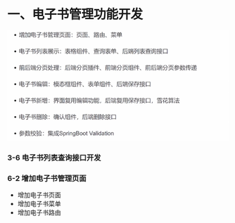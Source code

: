 # 一、电子书管理功能开发

![alt text](img/image-2.png)

### 3-6 电子书列表查询接口开发

### 6-2 增加电子书管理页面

- 增加电子书页面
- 增加电子书菜单
- 增加电子书路由